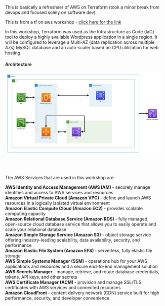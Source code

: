 This is basically a refreshser of AWS on Terraform (took a minor break from devops and focused solely on software dev)

This is from a tf on aws workshop - [click here for the link](https://catalog.us-east-1.prod.workshops.aws/workshops/41c5a1b6-bd3e-41f4-bd46-85ab7dc6dad4/en-US/0-introduction)

In this workshop, Terraform was used as the Infrastructure as Code (IaC) tool to deploy a highly available Wordpress application in a single region. It will be configured to leverage a Multi-AZ (data replication across multiple AZs) MySQL database and an auto-scaler based on CPU utilization for web hosting.

<h4> Architecture </h4>

![architecture](img/p06-00-architecture.png)  

<br />  
<br>

The AWS Services that are used in this workshop are:

<b> AWS Identity and Access Management  (AWS IAM) </b> - securely manage identities and access to AWS services and resources  
<b> Amazon Virtual Private Cloud  (Amazon VPC) </b> - define and launch AWS resources in a logically isolated virtual environment  
<b> Amazon Elastic Compute Cloud  (Amazon EC2) </b>- provides scalable computing capacity  
<b> Amazon Relational Database Service  (Amazon RDS) </b> - fully managed, open-source cloud database service that allows you to easily operate and scale your relational database  
<b> Amazon Simple Storage Service  (Amazon S3) </b> - object storage service offering industry-leading scalability, data availability, security, and performance  
<b> Amazon Elastic File System  (Amazon EFS) </b> - serverless, fully elastic file storage  
<b> AWS Simple Systems Manager  (SSM) </b> - operations hub for your AWS applications and resources and a secure end-to-end management solution  
<b> AWS Secrets Manager </b>  - manage, retrieve, and rotate database credentials, tokens, API keys, and other secrets  
<b> AWS Certificate Manager  (ACM) </b> - provision and manage SSL/TLS certificates with AWS services and connected resources  
<b> Amazon CloudFront </b> - content delivery network (CDN) service built for high performance, security, and developer convenience  